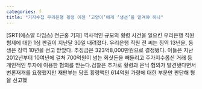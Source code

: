 ```yaml
---
categories: f
title: "기자수첩 우리은행 횡령 이젠 ‘고양이’에게 ‘생선’을 맡겨야 하나"
---
```

[SRT(에스알 타임스) 전근홍 기자] 역사적인 규모의 횡령 사건을 일으킨 우리은행 직원 형제에 대한 1심 판결이 지난달 30일 내려졌다. 우리은행 직원 전 씨는 징역 13년을, 동생은 징역 10년을 선고 받았다. 추징금은 323억8,000만원으로 결정됐다. 이들은 지난 2012년부터 10여년에 걸쳐 700억원이 넘는 회삿돈을 빼돌리고 주가지수옵션 거래 등 개인적인 투자에 이용한 혐의를 받는다.검찰은 추가로 횡령과 은닉 혐의가 발견됐다면서 변론재개를 요청했지만 재판부는 당초 횡령액인 614억원 가량에 대한 부분만 판단해 형을 선고했